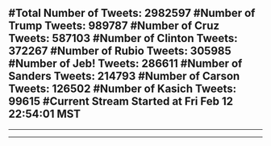 #Total Number of Tweets: 2982597 
#Number of Trump Tweets: 989787
#Number of Cruz Tweets: 587103
#Number of Clinton Tweets: 372267
#Number of Rubio Tweets: 305985
#Number of Jeb! Tweets: 286611
#Number of Sanders Tweets: 214793
#Number of Carson Tweets: 126502
#Number of Kasich Tweets: 99615
#Current Stream Started at Fri Feb 12 22:54:01 MST
---
---
---
